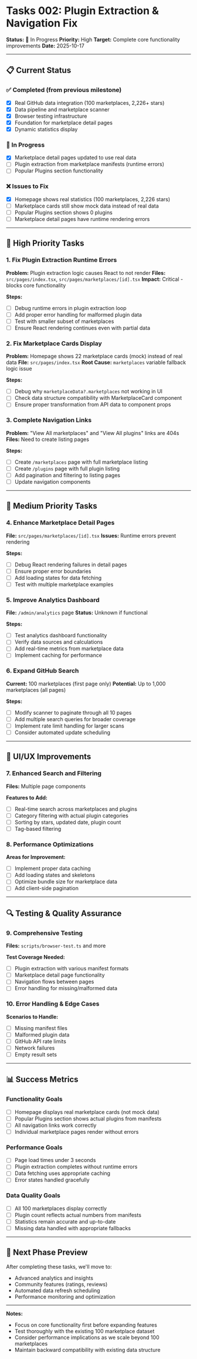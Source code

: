 # Tasks 002: Plugin Extraction & Navigation Fix

**Status:** 🚧 In Progress
**Priority:** High
**Target:** Complete core functionality improvements
**Date:** 2025-10-17

---

## 📋 Current Status

### ✅ Completed (from previous milestone)
- [x] Real GitHub data integration (100 marketplaces, 2,226+ stars)
- [x] Data pipeline and marketplace scanner
- [x] Browser testing infrastructure
- [x] Foundation for marketplace detail pages
- [x] Dynamic statistics display

### 🚧 In Progress
- [x] Marketplace detail pages updated to use real data
- [ ] Plugin extraction from marketplace manifests (runtime errors)
- [ ] Popular Plugins section functionality

### ❌ Issues to Fix
- [x] Homepage shows real statistics (100 marketplaces, 2,226 stars)
- [ ] Marketplace cards still show mock data instead of real data
- [ ] Popular Plugins section shows 0 plugins
- [ ] Marketplace detail pages have runtime rendering errors

---

## 🎯 High Priority Tasks

### 1. Fix Plugin Extraction Runtime Errors
**Problem:** Plugin extraction logic causes React to not render
**Files:** `src/pages/index.tsx`, `src/pages/marketplaces/[id].tsx`
**Impact:** Critical - blocks core functionality

**Steps:**
- [ ] Debug runtime errors in plugin extraction loop
- [ ] Add proper error handling for malformed plugin data
- [ ] Test with smaller subset of marketplaces
- [ ] Ensure React rendering continues even with partial data

### 2. Fix Marketplace Cards Display
**Problem:** Homepage shows 22 marketplace cards (mock) instead of real data
**File:** `src/pages/index.tsx`
**Root Cause:** `marketplaces` variable fallback logic issue

**Steps:**
- [ ] Debug why `marketplaceData?.marketplaces` not working in UI
- [ ] Check data structure compatibility with MarketplaceCard component
- [ ] Ensure proper transformation from API data to component props

### 3. Complete Navigation Links
**Problem:** "View All marketplaces" and "View All plugins" links are 404s
**Files:** Need to create listing pages

**Steps:**
- [ ] Create `/marketplaces` page with full marketplace listing
- [ ] Create `/plugins` page with full plugin listing
- [ ] Add pagination and filtering to listing pages
- [ ] Update navigation components

---

## 🔧 Medium Priority Tasks

### 4. Enhance Marketplace Detail Pages
**File:** `src/pages/marketplaces/[id].tsx`
**Issues:** Runtime errors prevent rendering

**Steps:**
- [ ] Debug React rendering failures in detail pages
- [ ] Ensure proper error boundaries
- [ ] Add loading states for data fetching
- [ ] Test with multiple marketplace examples

### 5. Improve Analytics Dashboard
**File:** `/admin/analytics` page
**Status:** Unknown if functional

**Steps:**
- [ ] Test analytics dashboard functionality
- [ ] Verify data sources and calculations
- [ ] Add real-time metrics from marketplace data
- [ ] Implement caching for performance

### 6. Expand GitHub Search
**Current:** 100 marketplaces (first page only)
**Potential:** Up to 1,000 marketplaces (all pages)

**Steps:**
- [ ] Modify scanner to paginate through all 10 pages
- [ ] Add multiple search queries for broader coverage
- [ ] Implement rate limit handling for larger scans
- [ ] Consider automated update scheduling

---

## 🎨 UI/UX Improvements

### 7. Enhanced Search and Filtering
**Files:** Multiple page components

**Features to Add:**
- [ ] Real-time search across marketplaces and plugins
- [ ] Category filtering with actual plugin categories
- [ ] Sorting by stars, updated date, plugin count
- [ ] Tag-based filtering

### 8. Performance Optimizations
**Areas for Improvement:**
- [ ] Implement proper data caching
- [ ] Add loading states and skeletons
- [ ] Optimize bundle size for marketplace data
- [ ] Add client-side pagination

---

## 🔍 Testing & Quality Assurance

### 9. Comprehensive Testing
**Files:** `scripts/browser-test.ts` and more

**Test Coverage Needed:**
- [ ] Plugin extraction with various manifest formats
- [ ] Marketplace detail page functionality
- [ ] Navigation flows between pages
- [ ] Error handling for missing/malformed data

### 10. Error Handling & Edge Cases
**Scenarios to Handle:**
- [ ] Missing manifest files
- [ ] Malformed plugin data
- [ ] GitHub API rate limits
- [ ] Network failures
- [ ] Empty result sets

---

## 📊 Success Metrics

### Functionality Goals
- [ ] Homepage displays real marketplace cards (not mock data)
- [ ] Popular Plugins section shows actual plugins from manifests
- [ ] All navigation links work correctly
- [ ] Individual marketplace pages render without errors

### Performance Goals
- [ ] Page load times under 3 seconds
- [ ] Plugin extraction completes without runtime errors
- [ ] Data fetching uses appropriate caching
- [ ] Error states handled gracefully

### Data Quality Goals
- [ ] All 100 marketplaces display correctly
- [ ] Plugin count reflects actual numbers from manifests
- [ ] Statistics remain accurate and up-to-date
- [ ] Missing data handled with appropriate fallbacks

---

## 🚀 Next Phase Preview

After completing these tasks, we'll move to:
- Advanced analytics and insights
- Community features (ratings, reviews)
- Automated data refresh scheduling
- Performance monitoring and optimization

---

**Notes:**
- Focus on core functionality first before expanding features
- Test thoroughly with the existing 100 marketplace dataset
- Consider performance implications as we scale beyond 100 marketplaces
- Maintain backward compatibility with existing data structure
